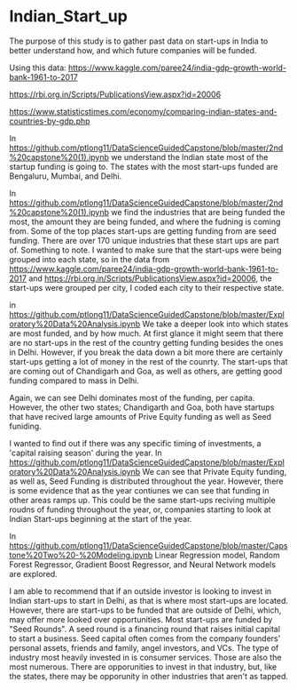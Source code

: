 # Indian_Start_up

The purpose of this study is to gather past data on start-ups in India to better understand 
how, and which future companies will be funded.

Using this data:
https://www.kaggle.com/paree24/india-gdp-growth-world-bank-1961-to-2017
 
https://rbi.org.in/Scripts/PublicationsView.aspx?id=20006

https://www.statisticstimes.com/economy/comparing-indian-states-and-countries-by-gdp.php


In https://github.com/ptlong11/DataScienceGuidedCapstone/blob/master/2nd%20capstone%20(1).ipynb we understand the Indian state most of the startup
funding is going to. The states with the most start-ups funded are Bengaluru, Mumbai, and Delhi.

In https://github.com/ptlong11/DataScienceGuidedCapstone/blob/master/2nd%20capstone%20(1).ipynb we find the industries that are being funded the most, the amount they are being funded, and where the fudning is coming from. Some of the top places start-ups are getting funding from are seed funding. There are over 170 unique industries that these start ups are part of.
Something to note. I wanted to make sure that the start-ups were being grouped into each state, so in the data from https://www.kaggle.com/paree24/india-gdp-growth-world-bank-1961-to-2017 and https://rbi.org.in/Scripts/PublicationsView.aspx?id=20006, the start-ups were grouped per city, I coded each city to their respective state.

in https://github.com/ptlong11/DataScienceGuidedCapstone/blob/master/Exploratory%20Data%20Analysis.ipynb We take a deeper look into which states are most funded, and by how much.
At first glance it might seem that there are no start-ups in the rest of the country getting funding besides the ones in Delhi. However, if you break the data down a bit more there are certainly start-ups getting a lot of money in the rest of the counrty. The start-ups that are coming out of Chandigarh and Goa, as well as others, are getting good funding compared to mass in Delhi.

Again, we can see Delhi dominates most of the funding, per capita. However, the other two states; Chandigarth and Goa, both have startups that have recived large amounts of Prive Equity funding as well as Seed funiding.

I wanted to find out if there was any specific timing of investments, a 'capital raising season' during the year. 
In https://github.com/ptlong11/DataScienceGuidedCapstone/blob/master/Exploratory%20Data%20Analysis.ipynb 
We can see that Private Equity funding, as well as, Seed Funding is distributed throughout the year. However, there is some evidence that as the year contiunes we can see that funding in other areas ramps up. This could be the same start-ups reciving multiple roudns of funding throughout the year, or, companies starting to look at Indian Start-ups beginning at the start of the year.

In https://github.com/ptlong11/DataScienceGuidedCapstone/blob/master/Capstone%20Two%20-%20Modeling.ipynb Linear Regression model, Random Forest Regressor, Gradient Boost Regressor, and Neural Network models are explored.

I am able to recommend that if an outside investor is looking to invest in Indian start-ups to start in Delhi, as that is where most start-ups are located.
However, there are start-ups to be funded that are outside of Delhi, which, may offer more looked over opportunities.
Most start-ups are funded by "Seed Rounds". A seed round is a financing round that raises initial capital to start a business. Seed capital often comes from the company founders' personal assets, friends and family, angel investors, and VCs.
The type of industry most heavily invested in is consumer services. Those are also the most numerous. There are opporunities to invest in that industry, but, like the states, there may be opporunity in other industries that aren't as tapped.


